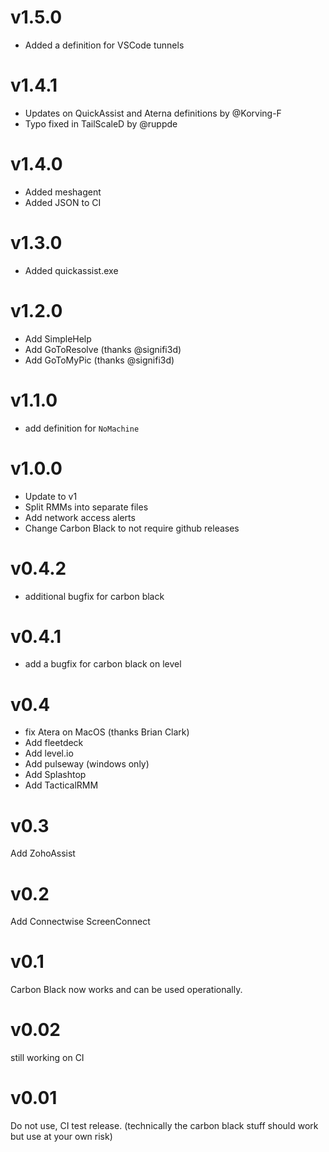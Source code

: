# v1.5.0
* Added a definition for VSCode tunnels


# v1.4.1
* Updates on QuickAssist and Aterna definitions by @Korving-F
* Typo fixed in TailScaleD by @ruppde

# v1.4.0
* Added meshagent
* Added JSON to CI

# v1.3.0
* Added quickassist.exe

# v1.2.0
* Add SimpleHelp
* Add GoToResolve (thanks @signifi3d)
* Add GoToMyPic (thanks @signifi3d)

# v1.1.0
* add definition for `NoMachine`

# v1.0.0
* Update to v1
* Split RMMs into separate files
* Add network access alerts
* Change Carbon Black to not require github releases

# v0.4.2
* additional bugfix for carbon black

# v0.4.1
* add a bugfix for carbon black on level

# v0.4
* fix Atera on MacOS (thanks Brian Clark)
* Add fleetdeck
* Add level.io
* Add pulseway (windows only)
* Add Splashtop
* Add TacticalRMM

# v0.3
Add ZohoAssist

# v0.2
Add Connectwise ScreenConnect

# v0.1
Carbon Black now works and can be used operationally.

# v0.02
still working on CI

# v0.01
Do not use, CI test release. (technically the carbon black stuff should work but use at your own risk)
